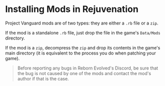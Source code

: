 # Installing Mods in Rejuvenation
Project Vanguard mods are of two types: they are either a `.rb` file or a `zip`.

If the mod is a standalone `.rb` file, just drop the file in the game's `Data/Mods` directory.

If the mod is a `zip`, decompress the `zip` and drop its contents in the game's main directory (it is equivalent to the process you do when patching your game).

> Before reporting any bugs in Reborn Evolved's Discord, be sure that the bug is not caused by one of the mods and contact the mod's author if that is the case.